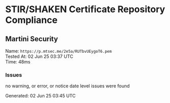 # STIR/SHAKEN Certificate Repository Compliance

## Martini Security

Name: `https://p.mtsec.me/2e5a/RUTbvUEygoT6.pem`\
Tested At: 02 Jun 25 03:37 UTC\
Time: 48ms

### Issues

no warning, or error, or notice date level issues were found

Generated: 02 Jun 25 03:45 UTC
